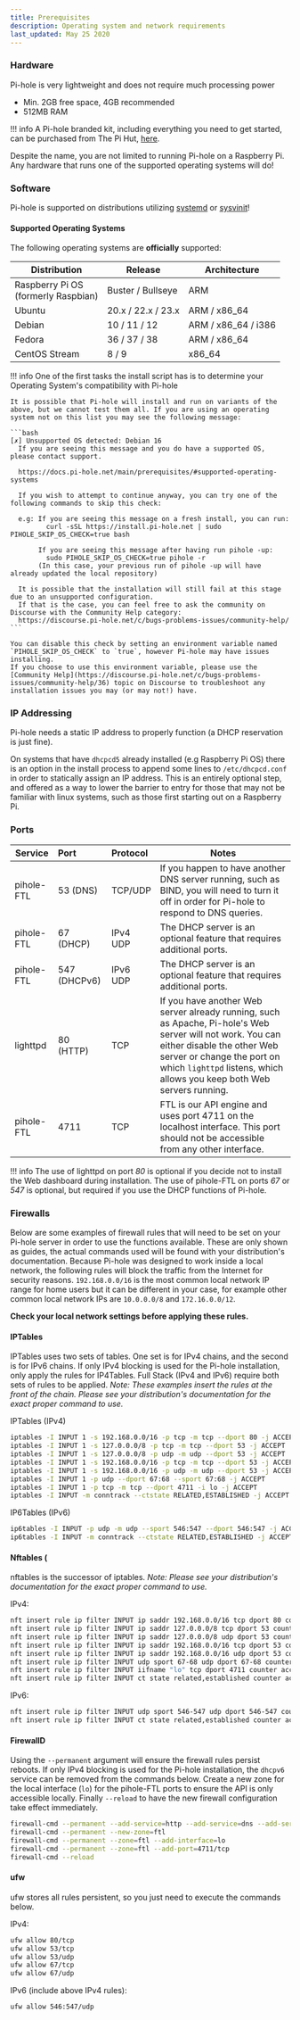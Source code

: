 ```yaml
---
title: Prerequisites
description: Operating system and network requirements
last_updated: May 25 2020
---
```


### Hardware

Pi-hole is very lightweight and does not require much processing power

- Min. 2GB free space, 4GB recommended
- 512MB RAM

!!! info
    A Pi-hole branded kit, including everything you need to get started, can be purchased from The Pi Hut, [here](https://thepihut.com/products/official-pi-hole-raspberry-pi-4-kit).

Despite the name, you are not limited to running Pi-hole on a Raspberry Pi.
Any hardware that runs one of the supported operating systems will do!

### Software

Pi-hole is supported on distributions utilizing [systemd](https://systemd.io/) or [sysvinit](https://www.nongnu.org/sysvinit/)!

#### Supported Operating Systems

The following operating systems are **officially** supported:

| Distribution | Release          | Architecture        |
| ------------ | ---------------- | ------------------- |
| Raspberry Pi OS <br>(formerly Raspbian)     | Buster / Bullseye | ARM                 |
| Ubuntu       | 20.x / 22.x / 23.x    | ARM / x86_64        |
| Debian       | 10 / 11 / 12         | ARM / x86_64 / i386 |
| Fedora       | 36 / 37 / 38     | ARM / x86_64        |
| CentOS Stream | 8 / 9            | x86_64              |

<!-- markdownlint-disable code-block-style -->
!!! info
    One of the first tasks the install script has is to determine your Operating System's compatibility with Pi-hole

    It is possible that Pi-hole will install and run on variants of the above, but we cannot test them all. If you are using an operating system not on this list you may see the following message:

    ```bash
    [✗] Unsupported OS detected: Debian 16
      If you are seeing this message and you do have a supported OS, please contact support.

      https://docs.pi-hole.net/main/prerequisites/#supported-operating-systems

      If you wish to attempt to continue anyway, you can try one of the following commands to skip this check:

      e.g: If you are seeing this message on a fresh install, you can run:
             curl -sSL https://install.pi-hole.net | sudo PIHOLE_SKIP_OS_CHECK=true bash

           If you are seeing this message after having run pihole -up:
             sudo PIHOLE_SKIP_OS_CHECK=true pihole -r
           (In this case, your previous run of pihole -up will have already updated the local repository)

      It is possible that the installation will still fail at this stage due to an unsupported configuration.
      If that is the case, you can feel free to ask the community on Discourse with the Community Help category:
      https://discourse.pi-hole.net/c/bugs-problems-issues/community-help/
    ```

    You can disable this check by setting an environment variable named `PIHOLE_SKIP_OS_CHECK` to `true`, however Pi-hole may have issues installing.
    If you choose to use this environment variable, please use the [Community Help](https://discourse.pi-hole.net/c/bugs-problems-issues/community-help/36) topic on Discourse to troubleshoot any installation issues you may (or may not!) have.

<!-- markdownlint-enable code-block-style -->

### IP Addressing

Pi-hole needs a static IP address to properly function (a DHCP reservation is just fine).

On systems that have `dhcpcd5` already installed (e.g Raspberry Pi OS) there is an option in the install process to append some lines to `/etc/dhcpcd.conf` in order to statically assign an IP address. This is an entirely optional step, and offered as a way to lower the barrier to entry for those that may not be familiar with linux systems, such as those first starting out on a Raspberry Pi.

### Ports

| Service             | Port         | Protocol | Notes               |
| --------------------|:-------------|:---------| --------------------|
| pihole-FTL             | 53  (DNS)    | TCP/UDP  | If you happen to have another DNS server running, such as BIND, you will need to turn it off in order for Pi-hole to respond to DNS queries. |
| pihole-FTL              | 67  (DHCP)   | IPv4 UDP | The DHCP server is an optional feature that requires additional ports. |
| pihole-FTL              | 547 (DHCPv6) | IPv6 UDP | The DHCP server is an optional feature that requires additional ports. |
| lighttpd            | 80  (HTTP)   | TCP      | If you have another Web server already running, such as Apache, Pi-hole's Web server will not work. You can either disable the other Web server or change the port on which `lighttpd` listens, which allows you keep both Web servers running. |
| pihole-FTL          | 4711    | TCP      | FTL is our API engine and uses port 4711 on the localhost interface. This port should not be accessible from any other interface.|

!!! info
    The use of lighttpd on port _80_ is optional if you decide not to install the Web dashboard during installation.
    The use of pihole-FTL on ports _67_ or _547_ is optional, but required if you use the DHCP functions of Pi-hole.

### Firewalls

Below are some examples of firewall rules that will need to be set on your Pi-hole server in order to use the functions available. These are only shown as guides, the actual commands used will be found with your distribution's documentation.
Because Pi-hole was designed to work inside a local network, the following rules will block the traffic from the Internet for security reasons. `192.168.0.0/16` is the most common local network IP range for home users but it can be different in your case, for example other common local network IPs are `10.0.0.0/8` and `172.16.0.0/12`.

**Check your local network settings before applying these rules.**

#### IPTables

IPTables uses two sets of tables. One set is for IPv4 chains, and the second is for IPv6 chains. If only IPv4 blocking is used for the Pi-hole installation, only apply the rules for IP4Tables. Full Stack (IPv4 and IPv6) require both sets of rules to be applied. _Note: These examples insert the rules at the front of the chain. Please see your distribution's documentation for the exact proper command to use._

IPTables (IPv4)

```bash
iptables -I INPUT 1 -s 192.168.0.0/16 -p tcp -m tcp --dport 80 -j ACCEPT
iptables -I INPUT 1 -s 127.0.0.0/8 -p tcp -m tcp --dport 53 -j ACCEPT
iptables -I INPUT 1 -s 127.0.0.0/8 -p udp -m udp --dport 53 -j ACCEPT
iptables -I INPUT 1 -s 192.168.0.0/16 -p tcp -m tcp --dport 53 -j ACCEPT
iptables -I INPUT 1 -s 192.168.0.0/16 -p udp -m udp --dport 53 -j ACCEPT
iptables -I INPUT 1 -p udp --dport 67:68 --sport 67:68 -j ACCEPT
iptables -I INPUT 1 -p tcp -m tcp --dport 4711 -i lo -j ACCEPT
iptables -I INPUT -m conntrack --ctstate RELATED,ESTABLISHED -j ACCEPT
```

IP6Tables (IPv6)

```bash
ip6tables -I INPUT -p udp -m udp --sport 546:547 --dport 546:547 -j ACCEPT
ip6tables -I INPUT -m conntrack --ctstate RELATED,ESTABLISHED -j ACCEPT
```

#### Nftables (

nftables is the successor of iptables. _Note: Please see your distribution's documentation for the exact proper command to use._

IPv4:

```bash
nft insert rule ip filter INPUT ip saddr 192.168.0.0/16 tcp dport 80 counter accept
nft insert rule ip filter INPUT ip saddr 127.0.0.0/8 tcp dport 53 counter accept
nft insert rule ip filter INPUT ip saddr 127.0.0.0/8 udp dport 53 counter accept
nft insert rule ip filter INPUT ip saddr 192.168.0.0/16 tcp dport 53 counter accept
nft insert rule ip filter INPUT ip saddr 192.168.0.0/16 udp dport 53 counter accept
nft insert rule ip filter INPUT udp sport 67-68 udp dport 67-68 counter accept
nft insert rule ip filter INPUT iifname "lo" tcp dport 4711 counter accept
nft insert rule ip filter INPUT ct state related,established counter accept
```

IPv6:

```bash
nft insert rule ip filter INPUT udp sport 546-547 udp dport 546-547 counter accept
nft insert rule ip filter INPUT ct state related,established counter accept
```

#### FirewallD

Using the `--permanent` argument will ensure the firewall rules persist reboots. If only IPv4 blocking is used for the Pi-hole installation, the `dhcpv6` service can be removed from the commands below. Create a new zone for the local interface (`lo`) for the pihole-FTL ports to ensure the API is only accessible locally. Finally `--reload` to have the new firewall configuration take effect immediately.

```bash
firewall-cmd --permanent --add-service=http --add-service=dns --add-service=dhcp --add-service=dhcpv6
firewall-cmd --permanent --new-zone=ftl
firewall-cmd --permanent --zone=ftl --add-interface=lo
firewall-cmd --permanent --zone=ftl --add-port=4711/tcp
firewall-cmd --reload
```

#### ufw

ufw stores all rules persistent, so you just need to execute the commands below.

IPv4:

```bash
ufw allow 80/tcp
ufw allow 53/tcp
ufw allow 53/udp
ufw allow 67/tcp
ufw allow 67/udp
```

IPv6 (include above IPv4 rules):

```bash
ufw allow 546:547/udp
```
